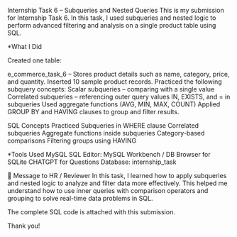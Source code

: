 Internship Task 6 – Subqueries and Nested Queries
This is my submission for Internship Task 6. In this task, I used subqueries and nested logic to perform advanced filtering and analysis on a single product table using SQL.

*What I Did

Created one table:

e_commerce_task_6 – Stores product details such as name, category, price, and quantity.
Inserted 10 sample product records.
Practiced the following subquery concepts:
Scalar subqueries – comparing with a single value
Correlated subqueries – referencing outer query values
IN, EXISTS, and = in subqueries
Used aggregate functions (AVG, MIN, MAX, COUNT)
Applied GROUP BY and HAVING clauses to group and filter results.

SQL Concepts Practiced
Subqueries in WHERE clause
Correlated subqueries
Aggregate functions inside subqueries
Category-based comparisons
Filtering groups using HAVING

*Tools Used
MySQL
SQL Editor: MySQL Workbench / DB Browser for SQLite
CHATGPT for Questions
Database: internship_task

📩 Message to HR / Reviewer
In this task, I learned how to apply subqueries and nested logic to analyze and filter data more effectively. This helped me understand how to use inner queries with comparison operators and grouping to solve real-time data problems in SQL.

The complete SQL code is attached with this submission.

Thank you! 

